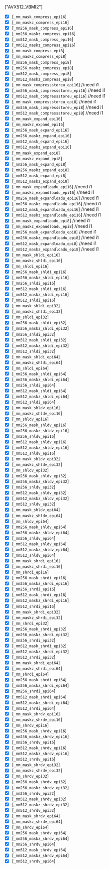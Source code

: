<summary>["AVX512_VBMI2"]</summary><p>

  * [x] [`_mm_mask_compress_epi16`]
  * [x] [`_mm_maskz_compress_epi16`]
  * [x] [`_mm256_mask_compress_epi16`]
  * [x] [`_mm256_maskz_compress_epi16`]
  * [x] [`_mm512_mask_compress_epi16`]
  * [x] [`_mm512_maskz_compress_epi16`]
  * [x] [`_mm_mask_compress_epi8`]
  * [x] [`_mm_maskz_compress_epi8`]
  * [x] [`_mm256_mask_compress_epi8`]
  * [x] [`_mm256_maskz_compress_epi8`]
  * [x] [`_mm512_mask_compress_epi8`]
  * [x] [`_mm512_maskz_compress_epi8`]
  * [x] [`_mm_mask_compressstoreu_epi16`] //need i1
  * [x] [`_mm256_mask_compressstoreu_epi16`] //need i1
  * [x] [`_mm512_mask_compressstoreu_epi16`] //need i1
  * [x] [`_mm_mask_compressstoreu_epi8`] //need i1
  * [x] [`_mm256_mask_compressstoreu_epi8`] //need i1
  * [x] [`_mm512_mask_compressstoreu_epi8`] //need i1
  * [x] [`_mm_mask_expand_epi16`]
  * [x] [`_mm_maskz_expand_epi16`]
  * [x] [`_mm256_mask_expand_epi16`]
  * [x] [`_mm256_maskz_expand_epi16`]
  * [x] [`_mm512_mask_expand_epi16`]
  * [x] [`_mm512_maskz_expand_epi16`]
  * [x] [`_mm_mask_expand_epi8`]
  * [x] [`_mm_maskz_expand_epi8`]
  * [x] [`_mm256_mask_expand_epi8`]
  * [x] [`_mm256_maskz_expand_epi8`]
  * [x] [`_mm512_mask_expand_epi8`]
  * [x] [`_mm512_maskz_expand_epi8`]
  * [x] [`_mm_mask_expandloadu_epi16`] //need i1
  * [x] [`_mm_maskz_expandloadu_epi16`] //need i1
  * [x] [`_mm256_mask_expandloadu_epi16`] //need i1
  * [x] [`_mm256_maskz_expandloadu_epi16`] //need i1
  * [x] [`_mm512_mask_expandloadu_epi16`] //need i1
  * [x] [`_mm512_maskz_expandloadu_epi16`] //need i1
  * [x] [`_mm_mask_expandloadu_epi8`] //need i1
  * [x] [`_mm_maskz_expandloadu_epi8`] //need i1
  * [x] [`_mm256_mask_expandloadu_epi8`] //need i1
  * [x] [`_mm256_maskz_expandloadu_epi8`] //need i1
  * [x] [`_mm512_mask_expandloadu_epi8`] //need i1
  * [x] [`_mm512_maskz_expandloadu_epi8`] //need i1
  * [x] [`_mm_mask_shldi_epi16`]
  * [x] [`_mm_maskz_shldi_epi16`]
  * [x] [`_mm_shldi_epi16`]
  * [x] [`_mm256_mask_shldi_epi16`]
  * [x] [`_mm256_maskz_shldi_epi16`]
  * [x] [`_mm256_shldi_epi16`]
  * [x] [`_mm512_mask_shldi_epi16`]
  * [x] [`_mm512_maskz_shldi_epi16`]
  * [x] [`_mm512_shldi_epi16`]
  * [x] [`_mm_mask_shldi_epi32`]
  * [x] [`_mm_maskz_shldi_epi32`]
  * [x] [`_mm_shldi_epi32`]
  * [x] [`_mm256_mask_shldi_epi32`]
  * [x] [`_mm256_maskz_shldi_epi32`]
  * [x] [`_mm256_shldi_epi32`]
  * [x] [`_mm512_mask_shldi_epi32`]
  * [x] [`_mm512_maskz_shldi_epi32`]
  * [x] [`_mm512_shldi_epi32`]
  * [x] [`_mm_mask_shldi_epi64`]
  * [x] [`_mm_maskz_shldi_epi64`]
  * [x] [`_mm_shldi_epi64`]
  * [x] [`_mm256_mask_shldi_epi64`]
  * [x] [`_mm256_maskz_shldi_epi64`]
  * [x] [`_mm256_shldi_epi64`]
  * [x] [`_mm512_mask_shldi_epi64`]
  * [x] [`_mm512_maskz_shldi_epi64`]
  * [x] [`_mm512_shldi_epi64`]
  * [x] [`_mm_mask_shldv_epi16`]
  * [x] [`_mm_maskz_shldv_epi16`]
  * [x] [`_mm_shldv_epi16`]
  * [x] [`_mm256_mask_shldv_epi16`]
  * [x] [`_mm256_maskz_shldv_epi16`]
  * [x] [`_mm256_shldv_epi16`]
  * [x] [`_mm512_mask_shldv_epi16`]
  * [x] [`_mm512_maskz_shldv_epi16`]
  * [x] [`_mm512_shldv_epi16`]
  * [x] [`_mm_mask_shldv_epi32`]
  * [x] [`_mm_maskz_shldv_epi32`]
  * [x] [`_mm_shldv_epi32`]
  * [x] [`_mm256_mask_shldv_epi32`]
  * [x] [`_mm256_maskz_shldv_epi32`]
  * [x] [`_mm256_shldv_epi32`]
  * [x] [`_mm512_mask_shldv_epi32`]
  * [x] [`_mm512_maskz_shldv_epi32`]
  * [x] [`_mm512_shldv_epi32`]
  * [x] [`_mm_mask_shldv_epi64`]
  * [x] [`_mm_maskz_shldv_epi64`]
  * [x] [`_mm_shldv_epi64`]
  * [x] [`_mm256_mask_shldv_epi64`]
  * [x] [`_mm256_maskz_shldv_epi64`]
  * [x] [`_mm256_shldv_epi64`]
  * [x] [`_mm512_mask_shldv_epi64`]
  * [x] [`_mm512_maskz_shldv_epi64`]
  * [x] [`_mm512_shldv_epi64`]
  * [x] [`_mm_mask_shrdi_epi16`]
  * [x] [`_mm_maskz_shrdi_epi16`]
  * [x] [`_mm_shrdi_epi16`]
  * [x] [`_mm256_mask_shrdi_epi16`]
  * [x] [`_mm256_maskz_shrdi_epi16`]
  * [x] [`_mm256_shrdi_epi16`]
  * [x] [`_mm512_mask_shrdi_epi16`]
  * [x] [`_mm512_maskz_shrdi_epi16`]
  * [x] [`_mm512_shrdi_epi16`]
  * [x] [`_mm_mask_shrdi_epi32`]
  * [x] [`_mm_maskz_shrdi_epi32`]
  * [x] [`_mm_shrdi_epi32`]
  * [x] [`_mm256_mask_shrdi_epi32`]
  * [x] [`_mm256_maskz_shrdi_epi32`]
  * [x] [`_mm256_shrdi_epi32`]
  * [x] [`_mm512_mask_shrdi_epi32`]
  * [x] [`_mm512_maskz_shrdi_epi32`]
  * [x] [`_mm512_shrdi_epi32`]
  * [x] [`_mm_mask_shrdi_epi64`]
  * [x] [`_mm_maskz_shrdi_epi64`]
  * [x] [`_mm_shrdi_epi64`]
  * [x] [`_mm256_mask_shrdi_epi64`]
  * [x] [`_mm256_maskz_shrdi_epi64`]
  * [x] [`_mm256_shrdi_epi64`]
  * [x] [`_mm512_mask_shrdi_epi64`]
  * [x] [`_mm512_maskz_shrdi_epi64`]
  * [x] [`_mm512_shrdi_epi64`]
  * [x] [`_mm_mask_shrdv_epi16`]
  * [x] [`_mm_maskz_shrdv_epi16`]
  * [x] [`_mm_shrdv_epi16`]
  * [x] [`_mm256_mask_shrdv_epi16`]
  * [x] [`_mm256_maskz_shrdv_epi16`]
  * [x] [`_mm256_shrdv_epi16`]
  * [x] [`_mm512_mask_shrdv_epi16`]
  * [x] [`_mm512_maskz_shrdv_epi16`]
  * [x] [`_mm512_shrdv_epi16`]
  * [x] [`_mm_mask_shrdv_epi32`]
  * [x] [`_mm_maskz_shrdv_epi32`]
  * [x] [`_mm_shrdv_epi32`]
  * [x] [`_mm256_mask_shrdv_epi32`]
  * [x] [`_mm256_maskz_shrdv_epi32`]
  * [x] [`_mm256_shrdv_epi32`]
  * [x] [`_mm512_mask_shrdv_epi32`]
  * [x] [`_mm512_maskz_shrdv_epi32`]
  * [x] [`_mm512_shrdv_epi32`]
  * [x] [`_mm_mask_shrdv_epi64`]
  * [x] [`_mm_maskz_shrdv_epi64`]
  * [x] [`_mm_shrdv_epi64`]
  * [x] [`_mm256_mask_shrdv_epi64`]
  * [x] [`_mm256_maskz_shrdv_epi64`]
  * [x] [`_mm256_shrdv_epi64`]
  * [x] [`_mm512_mask_shrdv_epi64`]
  * [x] [`_mm512_maskz_shrdv_epi64`]
  * [x] [`_mm512_shrdv_epi64`]
</p>
